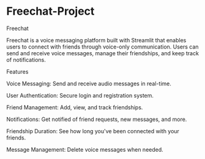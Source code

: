 # Freechat-Project


Freechat

Freechat is a voice messaging platform built with Streamlit that enables users to connect with friends through voice-only communication. Users can send and receive voice messages, manage their friendships, and keep track of notifications.

Features

Voice Messaging: Send and receive audio messages in real-time.

User Authentication: Secure login and registration system.

Friend Management: Add, view, and track friendships.

Notifications: Get notified of friend requests, new messages, and more.

Friendship Duration: See how long you've been connected with your friends.

Message Management: Delete voice messages when needed.
